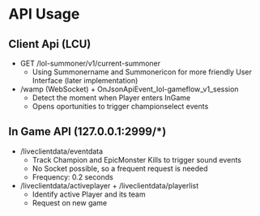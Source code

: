 # API Usage
## Client Api (LCU)
- GET /lol-summoner/v1/current-summoner
    - Using Summonername and Summonericon for more friendly User Interface (later implementation)
- /wamp (WebSocket) + OnJsonApiEvent_lol-gameflow_v1_session
    - Detect the moment when Player enters InGame
    - Opens oportunities to trigger championselect events
## In Game API (127.0.0.1:2999/*)
- /liveclientdata/eventdata
    - Track Champion and EpicMonster Kills to trigger sound events
    - No Socket possible, so a frequent request is needed
    - Frequency: 0.2 seconds
- /liveclientdata/activeplayer + /liveclientdata/playerlist
    - Identify active Player and its team
    - Request on new game 